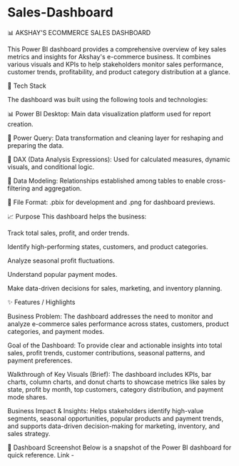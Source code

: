# Sales-Dashboard
📊 AKSHAY'S ECOMMERCE SALES DASHBOARD

This Power BI dashboard provides a comprehensive overview of key sales metrics and insights for Akshay's e-commerce business. It combines various visuals and KPIs to help stakeholders monitor sales performance, customer trends, profitability, and product category distribution at a glance.


🔑 Tech Stack

The dashboard was built using the following tools and technologies:

📊 Power BI Desktop: Main data visualization platform used for report creation.

📁 Power Query: Data transformation and cleaning layer for reshaping and preparing the data.

🧠 DAX (Data Analysis Expressions): Used for calculated measures, dynamic visuals, and conditional logic.

📄 Data Modeling: Relationships established among tables to enable cross-filtering and aggregation.

📂 File Format: .pbix for development and .png for dashboard previews.


📈 Purpose
This dashboard helps the business:

Track total sales, profit, and order trends.

Identify high-performing states, customers, and product categories.

Analyze seasonal profit fluctuations.

Understand popular payment modes.

Make data-driven decisions for sales, marketing, and inventory planning.


✨ Features / Highlights

Business Problem: The dashboard addresses the need to monitor and analyze e-commerce sales performance across states, customers, product categories, and payment modes.

Goal of the Dashboard: To provide clear and actionable insights into total sales, profit trends, customer contributions, seasonal patterns, and payment preferences.

Walkthrough of Key Visuals (Brief): The dashboard includes KPIs, bar charts, column charts, and donut charts to showcase metrics like sales by state, profit by month, top customers, category distribution, and payment mode shares.

Business Impact & Insights: Helps stakeholders identify high-value segments, seasonal opportunities, popular products and payment trends, and supports data-driven decision-making for marketing, inventory, and sales strategy.


📸 Dashboard Screenshot
Below is a snapshot of the Power BI dashboard for quick reference.
Link - 


